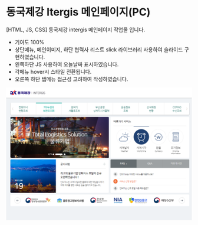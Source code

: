 # 동국제강 Itergis 메인페이지(PC)

[HTML, JS, CSS] 동국제강 intergis 메인페이지 작업물 입니다.

- 기여도 100%
- 상단메뉴, 메인이미지, 하단 협력사 리스트 slick 라이브러리 사용하여 슬라이드 구현하였습니다.
- 왼쪽하단 JS 사용하여 오늘날짜 표시하였습니다.
- 각메뉴 hover시 스타일 전환됩니다.
- 오른쪽 하단 탭메뉴 접근성 고려하여 작성하였습니다.

[![intergis](resource/images/overview.png)](https://modangirlbin.github.io/intergis)
